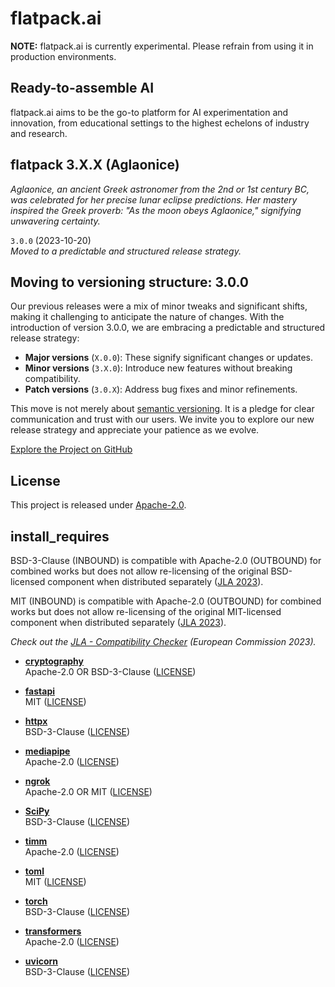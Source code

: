 # flatpack.ai

**NOTE:** flatpack.ai is currently experimental. Please refrain from using it in production environments.

## Ready-to-assemble AI

flatpack.ai aims to be the go-to platform for AI experimentation and innovation, from educational settings to the
highest echelons of industry and research.

## flatpack 3.X.X (Aglaonice)

*Aglaonice, an ancient Greek astronomer from the 2nd or 1st century BC, was celebrated for her precise lunar eclipse
predictions. Her mastery inspired the Greek proverb: "As the moon obeys Aglaonice," signifying unwavering certainty.*

`3.0.0` (2023-10-20)\
*Moved to a predictable and structured release strategy.*

## Moving to versioning structure: 3.0.0

Our previous releases were a mix of minor tweaks and significant shifts, making it challenging to anticipate the nature
of changes. With the introduction of version 3.0.0, we are embracing a predictable and structured release strategy:

- **Major versions** (`X.0.0`): These signify significant changes or updates.
- **Minor versions** (`3.X.0`): Introduce new features without breaking compatibility.
- **Patch versions** (`3.0.X`): Address bug fixes and minor refinements.

This move is not merely about [semantic versioning](https://semver.org/). It is a pledge for clear communication and
trust with our users. We invite you to explore our new release strategy and appreciate your patience as we evolve.

[Explore the Project on GitHub](https://github.com/romlingroup/flatpack-ai)

## License

This project is released under [Apache-2.0](https://github.com/romlingroup/flatpack-ai/blob/main/LICENSE).

## install_requires

BSD-3-Clause (INBOUND) is compatible with Apache-2.0 (OUTBOUND) for combined works but does not allow re-licensing of
the original BSD-licensed component when distributed
separately ([JLA 2023](https://joinup.ec.europa.eu/licence/compatibility-check/BSD-3-Clause/Apache-2.0)).

MIT (INBOUND) is compatible with Apache-2.0 (OUTBOUND) for combined works but does not allow re-licensing of the
original MIT-licensed component when distributed
separately ([JLA 2023](https://joinup.ec.europa.eu/licence/compatibility-check/MIT/Apache-2.0)).

*Check out
the [JLA - Compatibility Checker](https://joinup.ec.europa.eu/collection/eupl/solution/joinup-licensing-assistant/jla-compatibility-checker) (European Commission 2023).*

- **[cryptography](https://pypi.org/project/cryptography/)**\
  Apache-2.0 OR BSD-3-Clause ([LICENSE](https://github.com/pyca/cryptography/blob/main/LICENSE.APACHE))

- **[fastapi](https://pypi.org/project/fastapi/)**\
  MIT ([LICENSE](https://github.com/tiangolo/fastapi/blob/master/LICENSE))

- **[httpx](https://pypi.org/project/httpx/)**\
  BSD-3-Clause ([LICENSE](https://github.com/encode/httpx/blob/master/LICENSE.md))

- **[mediapipe](https://pypi.org/project/mediapipe/)**\
  Apache-2.0 ([LICENSE](https://github.com/google/mediapipe/blob/master/LICENSE))

- **[ngrok](https://pypi.org/project/ngrok/)**\
  Apache-2.0 OR MIT ([LICENSE](https://github.com/ngrok/ngrok-python/blob/main/LICENSE-APACHE))

- **[SciPy](https://pypi.org/project/SciPy/)**\
  BSD-3-Clause ([LICENSE](https://github.com/scipy/scipy/blob/main/LICENSE.txt))

- **[timm](https://pypi.org/project/timm/)**\
  Apache-2.0 ([LICENSE](https://github.com/huggingface/pytorch-image-models/blob/main/LICENSE))

- **[toml](https://pypi.org/project/toml/)**\
  MIT ([LICENSE](https://github.com/uiri/toml/blob/master/LICENSE))

- **[torch](https://pypi.org/project/torch/)**\
  BSD-3-Clause ([LICENSE](https://github.com/pytorch/pytorch/blob/main/LICENSE))

- **[transformers](https://pypi.org/project/transformers/)**\
  Apache-2.0 ([LICENSE](https://github.com/huggingface/transformers/blob/main/LICENSE))

- **[uvicorn](https://pypi.org/project/uvicorn/)**\
  BSD-3-Clause ([LICENSE](https://github.com/encode/uvicorn/blob/master/LICENSE.md))